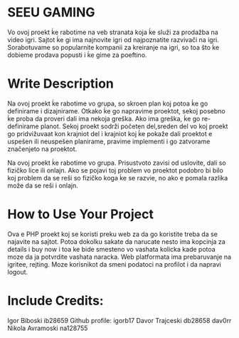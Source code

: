 # SEEU GAMING
Vo ovoj proekt ḱe rabotime na veb stranata koja ḱe služi za prodažba na video igri. Sajtot ḱe gi ima najnovite
igri od najpoznatite razvivači na igri. Sorabotuvame so popularnite kompanii za kreiranje na igri, so
toa što ḱe dobieme prodava popusti i ḱe gime za poeftino.

# Write Description
Na ovoj proekt ḱe rabotime vo grupa, so skroen plan koj potoa ḱe go definirame i dizajnirame.
Otkako ḱe go napravime proektot, sekoj posebno ḱe proba da proveri dali ima nekoja greška.
Ako ima greška, ḱe go re-definirame planot.
Sekoj proekt sodrži početen del,sreden del vo koj proekt go pridvižuvaat kon krajniot del i krajniot
koj ḱe pokaže dali proektot e uspešen ili neuspešen
planirame, pravime implementi i go zatvorame značenjeto na proektot.

Na ovoj proekt ḱe rabotime vo grupa. Prisustvoto zavisi od uslovite, dali so fizičko lice ili onlajn.
Ako se pojavi toj problem vo proektot podobro bi bilo koj problem da se reši so fizičko
koga ḱe se razvie, no ako e pomala razlika može da se reši i onlajn.

# How to Use Your Project

Ova e PHP proekt koj se koristi preku web za da go koristite treba da se najavite na sajtot. Potoa dokolku sakate da narucate nesto ima kopcinja za details i buy now i toa ke bide smesteno vo vashata kolicka kade potoa moze da ja potvrdite vashata naracka. Web platformata ima prebaruvanje na igritee, rejting. Moze korisnikot da smeni podatoci na profilot i da napravi logout.

# Include Credits:
Igor Biboski ib28659 Github profile: igorb17
Davor Trajceski db28658 dav0rr
Nikola Avramoski na128755
